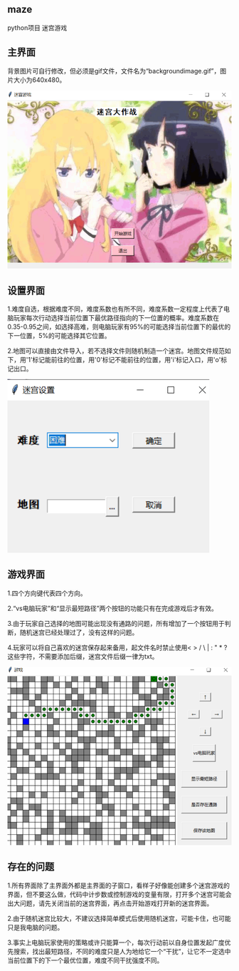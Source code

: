 ## maze

python项目 迷宫游戏

## 主界面

背景图片可自行修改，但必须是gif文件，文件名为“backgroundimage.gif”，图片大小为640x480。

![image](https://github.com/BeiYazi0/maze/blob/main/test/main.png)

## 设置界面

1.难度自选，根据难度不同，难度系数也有所不同，难度系数一定程度上代表了电脑玩家每次行动选择当前位置下最优路径指向的下一位置的概率。难度系数在0.35-0.95之间，如选择高难，则电脑玩家有95%的可能选择当前位置下的最优的下一位置，5%的可能选择其它位置。

2.地图可以直接由文件导入，若不选择文件则随机制造一个迷宫。地图文件规范如下，用'1'标记能前往的位置，用'0'标记不能前往的位置，用'i'标记入口，用'o'标记出口。

![image](https://github.com/BeiYazi0/maze/blob/main/test/set.png)

## 游戏界面

1.四个方向键代表四个方向。

2.“vs电脑玩家”和“显示最短路径”两个按钮的功能只有在完成游戏后才有效。

3.由于玩家自己选择的地图可能出现没有通路的问题，所有增加了一个按钮用于判断，随机迷宫已经处理过了，没有这样的问题。

4.玩家可以将自己喜欢的迷宫保存起来备用，起文件名时禁止使用< > / \ | : " * ?这些字符，不需要添加后缀，迷宫文件后缀一律为txt。

![image](https://github.com/BeiYazi0/maze/blob/main/test/game.png)

## 存在的问题

1.所有界面除了主界面外都是主界面的子窗口，看样子好像能创建多个迷宫游戏的界面，但不要这么做，代码中计步数或控制游戏的变量有限，打开多个迷宫可能会出大问题，请先关闭当前的迷宫界面，再点击开始游戏打开新的迷宫界面。

2.由于随机迷宫比较大，不建议选择简单模式后使用随机迷宫，可能卡住，也可能只是我电脑的问题。

3.事实上电脑玩家使用的策略或许只能算一个，每次行动前以自身位置发起广度优先搜索，找出最短路径，不同的难度只是人为地给它一个“干扰”，让它不一定选中当前位置下的下一个最优位置，难度不同干扰强度不同。